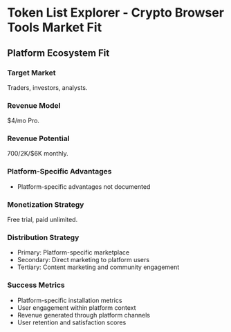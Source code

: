 # Token List Explorer - Crypto Browser Tools Market Fit

## Platform Ecosystem Fit

### Target Market
Traders, investors, analysts.

### Revenue Model
$4/mo Pro.

### Revenue Potential
$700/$2K/$6K monthly.

### Platform-Specific Advantages
- Platform-specific advantages not documented

### Monetization Strategy
Free trial, paid unlimited.

### Distribution Strategy
- Primary: Platform-specific marketplace
- Secondary: Direct marketing to platform users
- Tertiary: Content marketing and community engagement

### Success Metrics
- Platform-specific installation metrics
- User engagement within platform context
- Revenue generated through platform channels
- User retention and satisfaction scores
